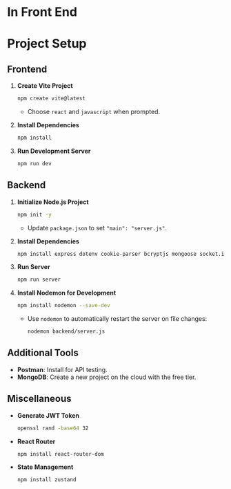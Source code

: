 # In Front End
# Project Setup

## Frontend

1. **Create Vite Project**
    ```sh
    npm create vite@latest
    ```
    - Choose `react` and `javascript` when prompted.

2. **Install Dependencies**
    ```sh
    npm install
    ```

3. **Run Development Server**
    ```sh
    npm run dev
    ```

## Backend

1. **Initialize Node.js Project**
    ```sh
    npm init -y
    ```
    - Update `package.json` to set `"main": "server.js"`.

2. **Install Dependencies**
    ```sh
    npm install express dotenv cookie-parser bcryptjs mongoose socket.io jsonwebtoken
    ```

3. **Run Server**
    ```sh
    npm run server
    ```

4. **Install Nodemon for Development**
    ```sh
    npm install nodemon --save-dev
    ```
    - Use `nodemon` to automatically restart the server on file changes:
      ```sh
      nodemon backend/server.js
      ```

## Additional Tools

- **Postman**: Install for API testing.
- **MongoDB**: Create a new project on the cloud with the free tier.

## Miscellaneous

- **Generate JWT Token**
  ```sh
  openssl rand -base64 32
  ```

- **React Router**
  ```sh
  npm install react-router-dom
  ```

- **State Management**
  ```sh
  npm install zustand
  ```